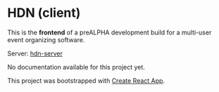 # HDN (client)
This is the **frontend** of a preALPHA development build for a multi-user event organizing software.

Server: [hdn-server](https://github.com/gregd98/hdn-server)

No documentation available for this project yet.

This project was bootstrapped with [Create React App](https://github.com/facebook/create-react-app).